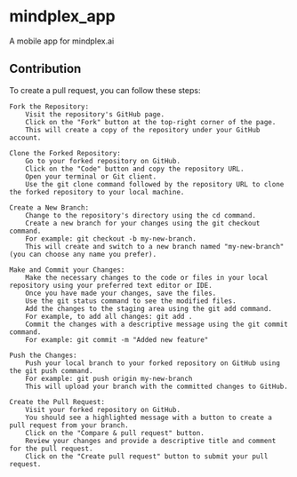 # mindplex_app

A mobile app for mindplex.ai

## Contribution

To create a pull request, you can follow these steps:

    Fork the Repository:
        Visit the repository's GitHub page.
        Click on the "Fork" button at the top-right corner of the page.
        This will create a copy of the repository under your GitHub account.

    Clone the Forked Repository:
        Go to your forked repository on GitHub.
        Click on the "Code" button and copy the repository URL.
        Open your terminal or Git client.
        Use the git clone command followed by the repository URL to clone the forked repository to your local machine.

    Create a New Branch:
        Change to the repository's directory using the cd command.
        Create a new branch for your changes using the git checkout command.
        For example: git checkout -b my-new-branch.
        This will create and switch to a new branch named "my-new-branch" (you can choose any name you prefer).

    Make and Commit your Changes:
        Make the necessary changes to the code or files in your local repository using your preferred text editor or IDE.
        Once you have made your changes, save the files.
        Use the git status command to see the modified files.
        Add the changes to the staging area using the git add command.
        For example, to add all changes: git add .
        Commit the changes with a descriptive message using the git commit command.
        For example: git commit -m "Added new feature"

    Push the Changes:
        Push your local branch to your forked repository on GitHub using the git push command.
        For example: git push origin my-new-branch
        This will upload your branch with the committed changes to GitHub.

    Create the Pull Request:
        Visit your forked repository on GitHub.
        You should see a highlighted message with a button to create a pull request from your branch.
        Click on the "Compare & pull request" button.
        Review your changes and provide a descriptive title and comment for the pull request.
        Click on the "Create pull request" button to submit your pull request.